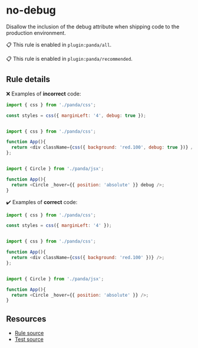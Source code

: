 [//]: # (This file is generated by eslint-docgen. Do not edit it directly.)

# no-debug

Disallow the inclusion of the debug attribute when shipping code to the production environment.

📋 This rule is enabled in `plugin:panda/all`.

📋 This rule is enabled in `plugin:panda/recommended`.

## Rule details

❌ Examples of **incorrect** code:
```js
import { css } from './panda/css';

const styles = css({ marginLeft: '4', debug: true });
```
```js

import { css } from './panda/css';

function App(){
  return <div className={css({ background: 'red.100', debug: true })} />;
};
```
```js

import { Circle } from './panda/jsx';

function App(){
  return <Circle _hover={{ position: 'absolute' }} debug />;
}
```

✔️ Examples of **correct** code:
```js
import { css } from './panda/css';

const styles = css({ marginLeft: '4' });
```
```js

import { css } from './panda/css';

function App(){
  return <div className={css({ background: 'red.100' })} />;
};
```
```js

import { Circle } from './panda/jsx';

function App(){
  return <Circle _hover={{ position: 'absolute' }} />;
}
```

## Resources

* [Rule source](/plugin/src/rules/no-debug.ts)
* [Test source](/plugin/tests/no-debug.test.ts)
